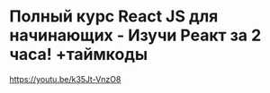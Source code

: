 # Полный курс React JS для начинающих - Изучи Реакт за 2 часа! +таймкоды
https://youtu.be/k35Jt-VnzO8